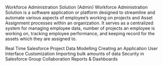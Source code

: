 Workforce Administration Solution (Admin) 
Workforce Administration Solution is a software application or platform designed 
to streamline and automate various aspects of employee’s working on projects and 
Asset Assignment processes within an organization. It serves as a centralized 
system for managing employee data, number of projects an employee is working 
on, tracking employee performance, and keeping record for the assets which they 
are assigned to. 
    
Real Time Salesforce Project 
Data Modelling 
Creating an Application 
User Interface Customization 
Importing bulk amounts of data 
Security in Salesforce 
Group Collaboration 
Reports & Dashboards 

